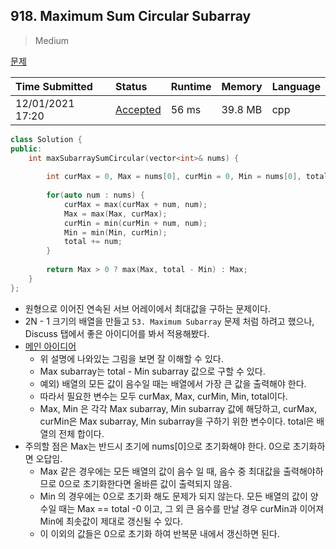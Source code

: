 ## 918. Maximum Sum Circular Subarray

> Medium

[문제](https://leetcode.com/problems/maximum-sum-circular-subarray/)



| Time Submitted   | Status                                                       | Runtime | Memory  | Language |
| :--------------- | :----------------------------------------------------------- | :------ | :------ | :------- |
| 12/01/2021 17:20 | [Accepted](https://leetcode.com/submissions/detail/595350992/) | 56 ms   | 39.8 MB | cpp      |

```c++
class Solution {
public:
    int maxSubarraySumCircular(vector<int>& nums) {
        
        int curMax = 0, Max = nums[0], curMin = 0, Min = nums[0], total = 0;
        
        for(auto num : nums) {
            curMax = max(curMax + num, num);
            Max = max(Max, curMax);
            curMin = min(curMin + num, num);
            Min = min(Min, curMin);
            total += num;
        }
        
        return Max > 0 ? max(Max, total - Min) : Max;
    }
};
```

- 원형으로 이어진 연속된 서브 어레이에서 최대값을 구하는 문제이다.
- 2N - 1 크기의 배열을 만들고 `53. Maximum Subarray` 문제 처럼 하려고 했으나, Discuss 탭에서 좋은 아이디어를 봐서 적용해봤다.
- [메인 아이디어](https://leetcode.com/problems/maximum-sum-circular-subarray/discuss/178422/One-Pass)
  - 위 설명에 나와있는 그림을 보면 잘 이해할 수 있다.
  - Max subarray는 total - Min subarray 값으로 구할 수 있다.
  - 예외) 배열의 모든 값이 음수일 때는 배열에서 가장 큰 값을 출력해야 한다.
  - 따라서 필요한 변수는 모두 curMax, Max, curMin, Min, total이다.
  - Max, Min 은 각각 Max subarray, Min subarray 값에 해당하고, curMax, curMin은 Max subarray, Min subarray을 구하기 위한 변수이다. total은 배열의 전체 합이다.
- 주의할 점은 Max는 반드시 초기에 nums[0]으로 초기화해야 한다. 0으로 초기화하면 오답임. 
  - Max 같은 경우에는 모든 배열의 값이 음수 일 때, 음수 중 최대값을 출력해야하므로 0으로 초기화한다면 올바른 값이 출력되지 않음.
  - Min 의 경우에는 0으로 초기화 해도 문제가 되지 않는다. 모든 배열의 값이 양수일 때는 Max == total -0 이고, 그 외 큰 음수를 만날 경우 curMin과 이어져 Min에 최솟값이 제대로 갱신될 수 있다.
  - 이 이외의 값들은 0으로 초기화 하여 반복문 내에서 갱신하면 된다.